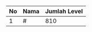 | No | Nama            | Jumlah Level |
|----|-----------------|--------------|
| 1  | #    |    810        |
